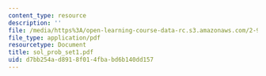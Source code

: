 ```yaml
---
content_type: resource
description: ''
file: /media/https%3A/open-learning-course-data-rc.s3.amazonaws.com/2-997-decision-making-in-large-scale-systems-spring-2004/d7bb254ad8918f014fbabd6b140dd157_sol_prob_set1.pdf
file_type: application/pdf
resourcetype: Document
title: sol_prob_set1.pdf
uid: d7bb254a-d891-8f01-4fba-bd6b140dd157
---
```

